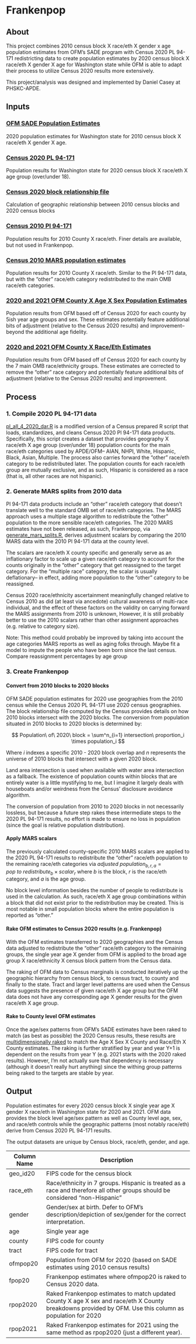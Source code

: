 
# Frankenpop

## About

This project combines 2010 census block X race/eth X gender x age
population estimates from OFM’s SADE program with Census 2020 PL 94-171
redistricting data to create population estimates by 2020 census block X
race/eth X gender X age for Washington state while OFM is able to adapt
their process to utilize Census 2020 results more extensively.

This project/analysis was designed and implemented by Daniel Casey at
PHSKC-APDE.

## Inputs

### [OFM SADE Population Estimates](https://ofm.wa.gov/washington-data-research/population-demographics/population-estimates/estimates-april-1-population-age-sex-race-and-hispanic-origin)

2020 population estimates for Washington state for 2010 census block X
race/eth X gender X age.

### [Census 2020 PL 94-171](https://www.census.gov/data/datasets/2020/dec/2020-census-redistricting-summary-file-dataset.html)

Population results for Washington state for 2020 census block X race/eth
X age group (over/under 18).

### [Census 2020 block relationship file](https://www.census.gov/geographies/reference-files/time-series/geo/relationship-files.html#t10t20)

Calculation of geographic relationship between 2010 census blocks and
2020 census blocks

### [Census 2010 Pl 94-171](https://www.census.gov/data/datasets/2010/dec/redistricting-file-pl-94-171.html)

Population results for 2010 County X race/eth. Finer details are
available, but not used in Frankenpop.

### [Census 2010 MARS population estimates](https://www.census.gov/programs-surveys/popest/technical-documentation/research/modified-race-data.html)

Population results for 2010 County X race/eth. Similar to the Pl 94-171
data, but with the “other” race/eth category redistributed to the main
OMB race/eth categories.

### [2020 and 2021 OFM County X Age X Sex Population Estimates](https://ofm.wa.gov/washington-data-research/population-demographics/population-estimates/estimates-april-1-population-age-sex-race-and-hispanic-origin)

Population results from OFM based off of Census 2020 for each county by
5ish year age groups and sex. These estimates potentially feature
additional bits of adjustment (relative to the Census 2020 results) and
improvement– beyond the additional age fidelity.

### [2020 and 2021 OFM County X Race/Eth Estimates](https://ofm.wa.gov/washington-data-research/population-demographics/population-estimates/estimates-april-1-population-age-sex-race-and-hispanic-origin)

Population results from OFM based off of Census 2020 for each county by
the 7 main OMB race/ethnicity groups. These estimates are corrected to
remove the “other” race category and potentially feature additional bits
of adjustment (relative to the Census 2020 results) and improvement.

## Process

### 1. Compile 2020 PL 94-171 data

[pl_all_4\_2020_dar.R](pl_all_4_2020_dar.R) is a modified version of a
Census prepared R script that loads, standardizes, and cleans Census
2020 Pl 94-171 data products. Specifically, this script creates a
dataset that provides geography X race/eth X age group (over/under 18)
population counts for the main race/eth categories used by APDE/OFM–
AIAN, NHPI, White, Hispanic, Black, Asian, Multiple. The process also
carries forward the “other” race/eth category to be redistributed later.
The population counts for each race/eth group are mutually exclusive,
and as such, Hispanic is considered as a race (that is, all other races
are not hispanic).

### 2. Generate MARS splits from 2010 data

Pl 94-171 data products include an “other” race/eth category that
doesn’t translate well to the standard OMB set of race/eth categories.
The MARS approach uses a multiple stage algorithm to redistribute the
“other” population to the more sensible race/eth categories. The 2020
MARS estimates have not been released, as such, Frankenpop, via
[generate_mars_splits.R](generate_mars_splits.R), derives adjustment
scalars by comparing the 2010 MARS data with the 2010 Pl 94-171 data at
the county level.

The scalars are race/eth X county specific and generally serve as an
inflationary factor to scale up a given race/eth category to account for
the counts originally in the “other” category that get reassigned to the
target category. For the “multiple race” category, the scalar is usually
deflationary– in effect, adding more population to the “other” category
to be reassigned.

Census 2020 race/ethnicity ascertainment meaningfully changed relative
to Census 2010 as did (at least via ancedote) cultural awareness of
multi-race individual, and the effect of these factors on the validity
on carrying forward the MARS assignments from 2010 is unknown, However,
it is still probably better to use the 2010 scalars rather than other
assignment approaches (e.g. relative to category size).

Note: This method could probably be improved by taking into account the
age categories MARS reports as well as aging folks through. Maybe fit a
model to impute the people who have been born since the last census.
Compare reassignment percentages by age group

### 3. Create Frankenpop

#### Convert from 2010 blocks to 2020 blocks

OFM SADE population estimates for 2020 use geographies from the 2010
census while the Census 2020 PL 94-171 use 2020 census geographies. The
block relationship file computed by the Census provides details on how
2010 blocks intersect with the 2020 blocks. The conversion from
population situated in 2010 blocks to 2020 blocks is determined by:

$$
Population\ of\ 2020\ block = 
\sum^n_{i=1} intersection\ proportion_i \times population_i
$$

Where $i$ indexes a specific 2010 - 2020 block overlap and $n$
represents the universe of 2010 blocks that intersect with a given 2020
block.

Land area intersection is used when available with water area
intersection as a fallback. The existence of population counts within
blocks that are entirely water is a little mystifying to me, but I
imagine it largely deals with houseboats and/or weirdness from the
Census’ disclosure avoidance algorithm.

The conversion of population from 2010 to 2020 blocks in not necessarily
lossless, but because a future step rakes these intermediate steps to
the 2020 PL 94-171 results, no effort is made to ensure no loss in
population (since the goal is relative population distribution).

#### Apply MARS scalars

The previously calculated county-specific 2010 MARS scalars are applied
to the 2020 PL 94-171 results to redistribute the “other” race/eth
population to the remaining race/eth categories via
$adjusted\ population_{b,r,a} = pop\ to\ redistribute_b \times scalar_r$
where $b$ is the block, $r$ is the race/eth category, and $a$ is the age
group.

No block level information besides the number of people to redistribute
is used in the calculation. As such, race/eth X age group combinations
within a block that did not exist prior to the redistribution may be
created. This is most notable in small population blocks where the
entire population is reported as “other.”

#### Rake OFM estimates to Census 2020 results (e.g. Frankenpop)

With the OFM estimates transferred to 2020 geographies and the Census
data adjusted to redistribute the “other” race/eth category to the
remaining groups, the single year age X gender from OFM is applied to
the broad age group X race/ethnicity X census block pattern from the
Census data.

The raking of OFM data to Census marginals is conducted iteratively up
the geographic hierarchy from census block, to census tract, to county
and finally to the state. Tract and larger level patterns are used when
the Census data suggests the presence of given race/eth X age group but
the OFM data does not have any corresponding age X gender results for
the given race/eth X age group.

#### Rake to County level OFM estimates

Once the age/sex patterns from OFM’s SADE estimates have been raked to
match (as best as possible) the 2020 Census results, these results are
[multidimensionally raked](rake_and_output.R) to match the Age X Sex X
County and Race/Eth X County estimates. The raking is further stratified
by year and year Y+1 is dependent on the results from year Y (e.g. 2021
starts with the 2020 raked results). However, I’m not actually sure that
dependency is necessary (although it doesn’t really hurt anything) since
the withing group patterns being raked to the targets are stable by
year.

## Output

Population estimates for every 2020 census block X single year age X
gender X race/eth in Washington state for 2020 and 2021. OFM data
provides the block level age/sex pattern as well as County level age,
sex, and race/eth controls while the geographic patterns (most notably
race/eth) derive from Census 2020 PL 94-171 results.

The output datasets are unique by Census block, race/eth, gender, and
age.

| Column Name | Description                                                                                                                                             |
|-------------|---------------------------------------------------------------------------------------------------------------------------------------------------------|
| geo_id20    | FIPS code for the census block                                                                                                                          |
| race_eth    | Race/ethnicity in 7 groups. Hispanic is treated as a race and therefore all other groups should be considered “non-Hispanic”                            |
| gender      | Gender/sex at birth. Defer to OFM’s description/depiction of sex/gender for the correct interpretation.                                                 |
| age         | Single year age                                                                                                                                         |
| county      | FIPS code for county                                                                                                                                    |
| tract       | FIPS code for tract                                                                                                                                     |
| ofmpop20    | Population from OFM for 2020 (based on SADE estimates using 2010 census results)                                                                        |
| fpop20      | Frankenpop estimates where ofmpop20 is raked to Census 2020 data.                                                                                       |
| rpop2020    | Raked Frankenpop estimates to match updated County X age X sex and race/eth X County breakdowns provided by OFM. Use this column as population for 2020 |
| rpop2021    | Raked Frankenpop estimates for 2021 using the same method as rpop2020 (just a different year).                                                          |
